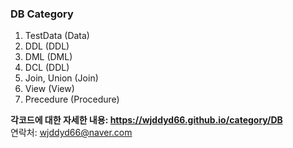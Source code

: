 ### DB Category

1. TestData (Data)
2. DDL (DDL)
3. DML (DML)
4. DCL (DDL)
5. Join, Union (Join)
6. View (View)
7. Precedure (Procedure)

**각코드에 대한 자세한 내용: <a href=""><https://wjddyd66.github.io/category/DB></a>**  
연락처: wjddyd66@naver.com  
